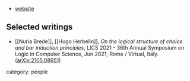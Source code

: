 
* [website](https://www.cs.uni-potsdam.de/~brede/)

## Selected writings

* [[Nuria Brede]], [[Hugo Herbelin]], *On the logical structure of choice and bar induction principles*, LICS 2021 - 36th Annual Symposium on Logic in Computer Science, Jun 2021, Rome / Virtual, Italy. ([arXiv:2105.08951](https://arxiv.org/abs/2105.08951))

category: people